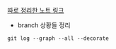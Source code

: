 [따로 정리한 노트 링크](https://www.notion.so/Git-577eee091a5c4617aa9a9a1b5fd7e11a)



- branch 상황들 정리
```
git log --graph --all --decorate
```

